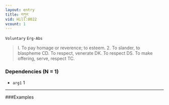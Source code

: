 ```yaml
---
layout: entry
title: བཀུར་
vid: Hill:0022
vcount: 1
---
```

`Voluntary` `Erg-Abs`
> I\.
 To pay homage or reverence; to esteem\.
 2\.
 To slander, to blaspheme CD\.
 To respect, venerate DK\.
To respect DS\.
To make offering, serve, respect TC\.

### Dependencies (N = 1)
* `arg1` 1

---

###Examples



